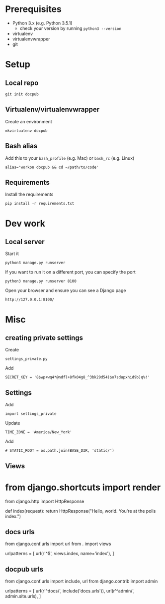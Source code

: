 
# Prerequisites

* Python 3.x (e.g. Python 3.5.1)
	* check your version by running `python3 --version`
* virtualenv
* virtualenvwrapper
* git

# Setup

## Local repo

	git init docpub

## Virtualenv/virtualenvwrapper

Create an environment

	mkvirtualenv docpub

## Bash alias

Add this to your `bash_profile` (e.g. Mac) or `bash_rc` (e.g. Linux)

	alias='workon docpub && cd ~/path/to/code' 

## Requirements

Install the requirements 

	pip install -r requirements.txt

# Dev work

## Local server

Start it 

	python3 manage.py runserver

If you want to run it on a different port, you can specify the port

	python3 manage.py runserver 8100


Open your browser and ensure you can see a Django page

	http://127.0.0.1:8100/



# Misc

## creating private settings 

Create

	settings_private.py

Add

	SECRET_KEY = '8$wp+wq4*@ndfl+8fk04g8_^3bk29d54)$o7sdupxhid9b)q%!'


## Settings

Add 

	import settings_private

Update

	TIME_ZONE = 'America/New_York'

Add

	# STATIC_ROOT = os.path.join(BASE_DIR, 'static/')


## Views

# from django.shortcuts import render
from django.http import HttpResponse


def index(request):
    return HttpResponse("Hello, world. You're at the polls index.")

## docs urls

from django.conf.urls import url
from . import views


urlpatterns = [
    url(r'^$', views.index, name='index'),
]


## docpub urls

from django.conf.urls import include, url
from django.contrib import admin

urlpatterns = [
    url(r'^docs/', include('docs.urls')),
    url(r'^admin/', admin.site.urls),
]




